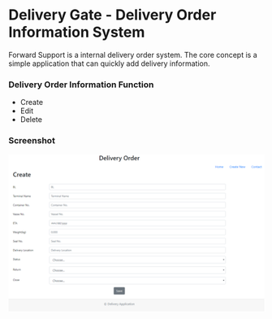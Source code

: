 ﻿# Delivery Gate - Delivery Order Information System

Forward Support is a internal delivery order system. The core concept is a simple application that can quickly add delivery information.   

### Delivery Order Information Function

* Create
* Edit
* Delete



### Screenshot
![Initial Customer](./views/images/delivery-order-createOrder-page.png)

